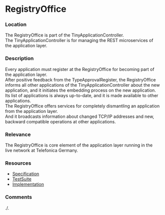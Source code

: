 # RegistryOffice

### Location
The RegistryOffice is part of the TinyApplicationController.  
The TinyApplicationController is for managing the REST microservices of the application layer.  

### Description
Every application must register at the RegistryOffice for becoming part of the application layer.  
After positive feedback from the TypeApprovalRegister, the RegistryOffice informs all other applications of the TinyApplicationController about the new application, and it initiates the embedding process on the new application.  
Its list of applications is always up-to-date, and it is made available to other applications.  
The RegistryOffice offers services for completely dismantling an application from the application layer.  
And it broadcasts information about changed TCP/IP addresses and new, backward compatible operations at other applications.  

### Relevance
The RegistryOffice is core element of the application layer running in the live network at Telefonica Germany.

### Resources
- [Specification](./spec/)
- [TestSuite](./testing/)
- [Implementation](./server/)

### Comments
./.
